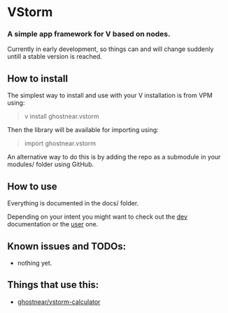 # VStorm

### A simple app framework for V based on nodes.

Currently in early development, so things can and will change suddenly untill a stable version is reached.

## How to install

The simplest way to install and use with your V installation is from VPM using:

> v install ghostnear.vstorm

Then the library will be available for importing using:

> import ghostnear.vstorm

An alternative way to do this is by adding the repo as a submodule in your modules/ folder using GitHub.

## How to use

Everything is documented in the docs/ folder.

Depending on your intent you might want to check out the [dev](docs/dev.md) documentation or the [user](docs/user.md) one.

## Known issues and TODOs:

- nothing yet.

## Things that use this:
- [ghostnear/vstorm-calculator](https://github.com/ghostnear/vstorm-calculator)

